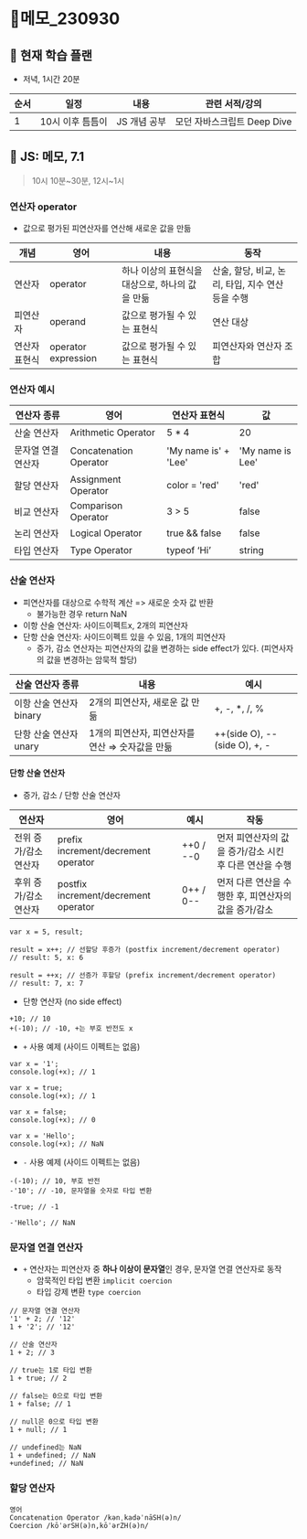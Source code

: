 # 📝메모\_230930

## 🔎 현재 학습 플랜

- 저녁, 1시간 20분

| 순서 | 일정             | 내용         | 관련 서적/강의              |
| ---- | ---------------- | ------------ | --------------------------- |
| 1    | 10시 이후 틈틈이 | JS 개념 공부 | 모던 자바스크립트 Deep Dive |

## 📌 JS: 메모, 7.1

> 10시 10분~30분, 12시~1시

### 연산자 operator

- 값으로 평가된 피연산자를 연산해 새로운 값을 만듦

| 개념          | 영어                | 내용                                            | 동작                                              |
| ------------- | ------------------- | ----------------------------------------------- | ------------------------------------------------- |
| 연산자        | operator            | 하나 이상의 표현식을 대상으로, 하나의 값을 만듦 | 산술, 할당, 비교, 논리, 타입, 지수 연산 등을 수행 |
| 피연산자      | operand             | 값으로 평가될 수 있는 표현식                    | 연산 대상                                         |
| 연산자 표현식 | operator expression | 값으로 평가될 수 있는 표현식                    | 피연산자와 연산자 조합                            |

### 연산자 예시

| 연산자 종류        | 영어                   | 연산자 표현식        | 값               |
| ------------------ | ---------------------- | -------------------- | ---------------- |
| 산술 연산자        | Arithmetic Operator    | 5 \* 4               | 20               |
| 문자열 연결 연산자 | Concatenation Operator | 'My name is' + 'Lee' | 'My name is Lee' |
| 할당 연산자        | Assignment Operator    | color = 'red'        | 'red'            |
| 비교 연산자        | Comparison Operator    | 3 > 5                | false            |
| 논리 연산자        | Logical Operator       | true && false        | false            |
| 타입 연산자        | Type Operator          | typeof ‘Hi’          | string           |

### 산술 연산자

- 피연산자를 대상으로 수학적 계산 => 새로운 숫자 값 반환
  - 불가능한 경우 return NaN
- 이항 산술 연산자: 사이드이펙트x, 2개의 피연산자
- 단항 산술 연산자: 사이드이펙트 있을 수 있음, 1개의 피연산자
  - 증가, 감소 연산자는 피연산자의 값을 변경하는 side effect가 있다.
    (피연사자의 값을 변경하는 암묵적 할당)

| 산술 연산자 종류        | 내용                                            | 예시                         |
| ----------------------- | ----------------------------------------------- | ---------------------------- |
| 이항 산술 연산자 binary | 2개의 피연산자, 새로운 값 만듦                  | +, -, \*, /, %               |
| 단항 산술 연산자 unary  | 1개의 피연산자, 피연산자를 연산 ⇒ 숫자값을 만듦 | ++(side O), --(side O), +, - |

#### 단항 산술 연산자

- 증가, 감소 / 단항 산술 연산자

| 연산자                | 영어                                 | 예시      | 작동                                                    |
| --------------------- | ------------------------------------ | --------- | ------------------------------------------------------- |
| 전위 증가/감소 연산자 | prefix increment/decrement operator  | ++0 / --0 | 먼저 피연산자의 값을 증가/감소 시킨 후 다른 연산을 수행 |
| 후위 증가/감소 연산자 | postfix increment/decrement operator | 0++ / 0-- | 먼저 다른 연산을 수행한 후, 피연산자의 값을 증가/감소   |

```
var x = 5, result;

result = x++; // 선할당 후증가 (postfix increment/decrement operator)
// result: 5, x: 6

result = ++x; // 선증가 후할당 (prefix increment/decrement operator)
// result: 7, x: 7
```

- 단항 연산자 (no side effect)

```
+10; // 10
+(-10); // -10, +는 부호 반전도 x
```

- `+` 사용 예제 (사이드 이펙트는 없음)

```
var x = '1';
console.log(+x); // 1

var x = true;
console.log(+x); // 1

var x = false;
console.log(+x); // 0

var x = 'Hello';
console.log(+x); // NaN
```

- `-` 사용 예제 (사이드 이펙트는 없음)

```
-(-10); // 10, 부호 반전
-'10'; // -10, 문자열을 숫자로 타입 변환

-true; // -1

-'Hello'; // NaN
```

### 문자열 연결 연산자

- `+` 연산자는 피연산자 중 **하나 이상이 문자열**인 경우, 문자열 연결 연산자로 동작
  - 암묵적인 타입 변환 `implicit coercion`
  - 타입 강제 변환 `type coercion`

```
// 문자열 연결 연산자
'1' + 2; // '12'
1 + '2'; // '12'

// 산술 연산자
1 + 2; // 3

// true는 1로 타입 변환
1 + true; // 2

// false는 0으로 타입 변환
1 + false; // 1

// null은 0으로 타입 변환
1 + null; // 1

// undefined는 NaN
1 + undefined; // NaN
+undefined; // NaN
```

### 할당 연산자

```
영어
Concatenation Operator /kənˌkadəˈnāSH(ə)n/
Coercion /kōˈərSH(ə)n,kōˈərZH(ə)n/
```
